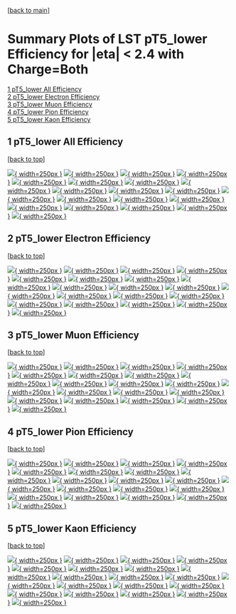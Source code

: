 [[back to main](./)]

# <a name="top"></a> Summary Plots of LST pT5_lower Efficiency for |eta| < 2.4 with Charge=Both

[1 pT5_lower All Efficiency](#1)<br/>[2 pT5_lower Electron Efficiency](#2)<br/>[3 pT5_lower Muon Efficiency](#3)<br/>[4 pT5_lower Pion Efficiency](#4)<br/>[5 pT5_lower Kaon Efficiency](#5)<br/>



## <a name="1"></a> 1 pT5_lower All Efficiency

 [[back to top](#top)]

[![](../mtv/var/pT5_lower_loweta_0_0_eff_pt.png){ width=250px }](pT5_lower_loweta_0_0_eff_pt.html)
[![](../mtv/var/pT5_lower_loweta_0_0_eff_ptzoom.png){ width=250px }](pT5_lower_loweta_0_0_eff_ptzoom.html)
[![](../mtv/var/pT5_lower_loweta_0_0_eff_ptlow.png){ width=250px }](pT5_lower_loweta_0_0_eff_ptlow.html)
[![](../mtv/var/pT5_lower_loweta_0_0_eff_ptlowzoom.png){ width=250px }](pT5_lower_loweta_0_0_eff_ptlowzoom.html)
[![](../mtv/var/pT5_lower_loweta_0_0_eff_ptmtv.png){ width=250px }](pT5_lower_loweta_0_0_eff_ptmtv.html)
[![](../mtv/var/pT5_lower_loweta_0_0_eff_ptmtvzoom.png){ width=250px }](pT5_lower_loweta_0_0_eff_ptmtvzoom.html)
[![](../mtv/var/pT5_lower_loweta_0_0_eff_eta.png){ width=250px }](pT5_lower_loweta_0_0_eff_eta.html)
[![](../mtv/var/pT5_lower_loweta_0_0_eff_etazoom.png){ width=250px }](pT5_lower_loweta_0_0_eff_etazoom.html)
[![](../mtv/var/pT5_lower_loweta_0_0_eff_etacoarse.png){ width=250px }](pT5_lower_loweta_0_0_eff_etacoarse.html)
[![](../mtv/var/pT5_lower_loweta_0_0_eff_etacoarsezoom.png){ width=250px }](pT5_lower_loweta_0_0_eff_etacoarsezoom.html)
[![](../mtv/var/pT5_lower_loweta_0_0_eff_phi.png){ width=250px }](pT5_lower_loweta_0_0_eff_phi.html)
[![](../mtv/var/pT5_lower_loweta_0_0_eff_phizoom.png){ width=250px }](pT5_lower_loweta_0_0_eff_phizoom.html)
[![](../mtv/var/pT5_lower_loweta_0_0_eff_phicoarse.png){ width=250px }](pT5_lower_loweta_0_0_eff_phicoarse.html)
[![](../mtv/var/pT5_lower_loweta_0_0_eff_phicoarsezoom.png){ width=250px }](pT5_lower_loweta_0_0_eff_phicoarsezoom.html)
[![](../mtv/var/pT5_lower_loweta_0_0_eff_dxy.png){ width=250px }](pT5_lower_loweta_0_0_eff_dxy.html)
[![](../mtv/var/pT5_lower_loweta_0_0_eff_dxycoarse.png){ width=250px }](pT5_lower_loweta_0_0_eff_dxycoarse.html)
[![](../mtv/var/pT5_lower_loweta_0_0_eff_dxycoarsezoom.png){ width=250px }](pT5_lower_loweta_0_0_eff_dxycoarsezoom.html)
[![](../mtv/var/pT5_lower_loweta_0_0_eff_dz.png){ width=250px }](pT5_lower_loweta_0_0_eff_dz.html)
[![](../mtv/var/pT5_lower_loweta_0_0_eff_dzcoarse.png){ width=250px }](pT5_lower_loweta_0_0_eff_dzcoarse.html)
[![](../mtv/var/pT5_lower_loweta_0_0_eff_dzcoarsezoom.png){ width=250px }](pT5_lower_loweta_0_0_eff_dzcoarsezoom.html)


## <a name="2"></a> 2 pT5_lower Electron Efficiency

 [[back to top](#top)]

[![](../mtv/var/pT5_lower_loweta_11_0_eff_pt.png){ width=250px }](pT5_lower_loweta_11_0_eff_pt.html)
[![](../mtv/var/pT5_lower_loweta_11_0_eff_ptzoom.png){ width=250px }](pT5_lower_loweta_11_0_eff_ptzoom.html)
[![](../mtv/var/pT5_lower_loweta_11_0_eff_ptlow.png){ width=250px }](pT5_lower_loweta_11_0_eff_ptlow.html)
[![](../mtv/var/pT5_lower_loweta_11_0_eff_ptlowzoom.png){ width=250px }](pT5_lower_loweta_11_0_eff_ptlowzoom.html)
[![](../mtv/var/pT5_lower_loweta_11_0_eff_ptmtv.png){ width=250px }](pT5_lower_loweta_11_0_eff_ptmtv.html)
[![](../mtv/var/pT5_lower_loweta_11_0_eff_ptmtvzoom.png){ width=250px }](pT5_lower_loweta_11_0_eff_ptmtvzoom.html)
[![](../mtv/var/pT5_lower_loweta_11_0_eff_eta.png){ width=250px }](pT5_lower_loweta_11_0_eff_eta.html)
[![](../mtv/var/pT5_lower_loweta_11_0_eff_etazoom.png){ width=250px }](pT5_lower_loweta_11_0_eff_etazoom.html)
[![](../mtv/var/pT5_lower_loweta_11_0_eff_etacoarse.png){ width=250px }](pT5_lower_loweta_11_0_eff_etacoarse.html)
[![](../mtv/var/pT5_lower_loweta_11_0_eff_etacoarsezoom.png){ width=250px }](pT5_lower_loweta_11_0_eff_etacoarsezoom.html)
[![](../mtv/var/pT5_lower_loweta_11_0_eff_phi.png){ width=250px }](pT5_lower_loweta_11_0_eff_phi.html)
[![](../mtv/var/pT5_lower_loweta_11_0_eff_phizoom.png){ width=250px }](pT5_lower_loweta_11_0_eff_phizoom.html)
[![](../mtv/var/pT5_lower_loweta_11_0_eff_phicoarse.png){ width=250px }](pT5_lower_loweta_11_0_eff_phicoarse.html)
[![](../mtv/var/pT5_lower_loweta_11_0_eff_phicoarsezoom.png){ width=250px }](pT5_lower_loweta_11_0_eff_phicoarsezoom.html)
[![](../mtv/var/pT5_lower_loweta_11_0_eff_dxy.png){ width=250px }](pT5_lower_loweta_11_0_eff_dxy.html)
[![](../mtv/var/pT5_lower_loweta_11_0_eff_dxycoarse.png){ width=250px }](pT5_lower_loweta_11_0_eff_dxycoarse.html)
[![](../mtv/var/pT5_lower_loweta_11_0_eff_dxycoarsezoom.png){ width=250px }](pT5_lower_loweta_11_0_eff_dxycoarsezoom.html)
[![](../mtv/var/pT5_lower_loweta_11_0_eff_dz.png){ width=250px }](pT5_lower_loweta_11_0_eff_dz.html)
[![](../mtv/var/pT5_lower_loweta_11_0_eff_dzcoarse.png){ width=250px }](pT5_lower_loweta_11_0_eff_dzcoarse.html)
[![](../mtv/var/pT5_lower_loweta_11_0_eff_dzcoarsezoom.png){ width=250px }](pT5_lower_loweta_11_0_eff_dzcoarsezoom.html)


## <a name="3"></a> 3 pT5_lower Muon Efficiency

 [[back to top](#top)]

[![](../mtv/var/pT5_lower_loweta_13_0_eff_pt.png){ width=250px }](pT5_lower_loweta_13_0_eff_pt.html)
[![](../mtv/var/pT5_lower_loweta_13_0_eff_ptzoom.png){ width=250px }](pT5_lower_loweta_13_0_eff_ptzoom.html)
[![](../mtv/var/pT5_lower_loweta_13_0_eff_ptlow.png){ width=250px }](pT5_lower_loweta_13_0_eff_ptlow.html)
[![](../mtv/var/pT5_lower_loweta_13_0_eff_ptlowzoom.png){ width=250px }](pT5_lower_loweta_13_0_eff_ptlowzoom.html)
[![](../mtv/var/pT5_lower_loweta_13_0_eff_ptmtv.png){ width=250px }](pT5_lower_loweta_13_0_eff_ptmtv.html)
[![](../mtv/var/pT5_lower_loweta_13_0_eff_ptmtvzoom.png){ width=250px }](pT5_lower_loweta_13_0_eff_ptmtvzoom.html)
[![](../mtv/var/pT5_lower_loweta_13_0_eff_eta.png){ width=250px }](pT5_lower_loweta_13_0_eff_eta.html)
[![](../mtv/var/pT5_lower_loweta_13_0_eff_etazoom.png){ width=250px }](pT5_lower_loweta_13_0_eff_etazoom.html)
[![](../mtv/var/pT5_lower_loweta_13_0_eff_etacoarse.png){ width=250px }](pT5_lower_loweta_13_0_eff_etacoarse.html)
[![](../mtv/var/pT5_lower_loweta_13_0_eff_etacoarsezoom.png){ width=250px }](pT5_lower_loweta_13_0_eff_etacoarsezoom.html)
[![](../mtv/var/pT5_lower_loweta_13_0_eff_phi.png){ width=250px }](pT5_lower_loweta_13_0_eff_phi.html)
[![](../mtv/var/pT5_lower_loweta_13_0_eff_phizoom.png){ width=250px }](pT5_lower_loweta_13_0_eff_phizoom.html)
[![](../mtv/var/pT5_lower_loweta_13_0_eff_phicoarse.png){ width=250px }](pT5_lower_loweta_13_0_eff_phicoarse.html)
[![](../mtv/var/pT5_lower_loweta_13_0_eff_phicoarsezoom.png){ width=250px }](pT5_lower_loweta_13_0_eff_phicoarsezoom.html)
[![](../mtv/var/pT5_lower_loweta_13_0_eff_dxy.png){ width=250px }](pT5_lower_loweta_13_0_eff_dxy.html)
[![](../mtv/var/pT5_lower_loweta_13_0_eff_dxycoarse.png){ width=250px }](pT5_lower_loweta_13_0_eff_dxycoarse.html)
[![](../mtv/var/pT5_lower_loweta_13_0_eff_dxycoarsezoom.png){ width=250px }](pT5_lower_loweta_13_0_eff_dxycoarsezoom.html)
[![](../mtv/var/pT5_lower_loweta_13_0_eff_dz.png){ width=250px }](pT5_lower_loweta_13_0_eff_dz.html)
[![](../mtv/var/pT5_lower_loweta_13_0_eff_dzcoarse.png){ width=250px }](pT5_lower_loweta_13_0_eff_dzcoarse.html)
[![](../mtv/var/pT5_lower_loweta_13_0_eff_dzcoarsezoom.png){ width=250px }](pT5_lower_loweta_13_0_eff_dzcoarsezoom.html)


## <a name="4"></a> 4 pT5_lower Pion Efficiency

 [[back to top](#top)]

[![](../mtv/var/pT5_lower_loweta_211_0_eff_pt.png){ width=250px }](pT5_lower_loweta_211_0_eff_pt.html)
[![](../mtv/var/pT5_lower_loweta_211_0_eff_ptzoom.png){ width=250px }](pT5_lower_loweta_211_0_eff_ptzoom.html)
[![](../mtv/var/pT5_lower_loweta_211_0_eff_ptlow.png){ width=250px }](pT5_lower_loweta_211_0_eff_ptlow.html)
[![](../mtv/var/pT5_lower_loweta_211_0_eff_ptlowzoom.png){ width=250px }](pT5_lower_loweta_211_0_eff_ptlowzoom.html)
[![](../mtv/var/pT5_lower_loweta_211_0_eff_ptmtv.png){ width=250px }](pT5_lower_loweta_211_0_eff_ptmtv.html)
[![](../mtv/var/pT5_lower_loweta_211_0_eff_ptmtvzoom.png){ width=250px }](pT5_lower_loweta_211_0_eff_ptmtvzoom.html)
[![](../mtv/var/pT5_lower_loweta_211_0_eff_eta.png){ width=250px }](pT5_lower_loweta_211_0_eff_eta.html)
[![](../mtv/var/pT5_lower_loweta_211_0_eff_etazoom.png){ width=250px }](pT5_lower_loweta_211_0_eff_etazoom.html)
[![](../mtv/var/pT5_lower_loweta_211_0_eff_etacoarse.png){ width=250px }](pT5_lower_loweta_211_0_eff_etacoarse.html)
[![](../mtv/var/pT5_lower_loweta_211_0_eff_etacoarsezoom.png){ width=250px }](pT5_lower_loweta_211_0_eff_etacoarsezoom.html)
[![](../mtv/var/pT5_lower_loweta_211_0_eff_phi.png){ width=250px }](pT5_lower_loweta_211_0_eff_phi.html)
[![](../mtv/var/pT5_lower_loweta_211_0_eff_phizoom.png){ width=250px }](pT5_lower_loweta_211_0_eff_phizoom.html)
[![](../mtv/var/pT5_lower_loweta_211_0_eff_phicoarse.png){ width=250px }](pT5_lower_loweta_211_0_eff_phicoarse.html)
[![](../mtv/var/pT5_lower_loweta_211_0_eff_phicoarsezoom.png){ width=250px }](pT5_lower_loweta_211_0_eff_phicoarsezoom.html)
[![](../mtv/var/pT5_lower_loweta_211_0_eff_dxy.png){ width=250px }](pT5_lower_loweta_211_0_eff_dxy.html)
[![](../mtv/var/pT5_lower_loweta_211_0_eff_dxycoarse.png){ width=250px }](pT5_lower_loweta_211_0_eff_dxycoarse.html)
[![](../mtv/var/pT5_lower_loweta_211_0_eff_dxycoarsezoom.png){ width=250px }](pT5_lower_loweta_211_0_eff_dxycoarsezoom.html)
[![](../mtv/var/pT5_lower_loweta_211_0_eff_dz.png){ width=250px }](pT5_lower_loweta_211_0_eff_dz.html)
[![](../mtv/var/pT5_lower_loweta_211_0_eff_dzcoarse.png){ width=250px }](pT5_lower_loweta_211_0_eff_dzcoarse.html)
[![](../mtv/var/pT5_lower_loweta_211_0_eff_dzcoarsezoom.png){ width=250px }](pT5_lower_loweta_211_0_eff_dzcoarsezoom.html)


## <a name="5"></a> 5 pT5_lower Kaon Efficiency

 [[back to top](#top)]

[![](../mtv/var/pT5_lower_loweta_321_0_eff_pt.png){ width=250px }](pT5_lower_loweta_321_0_eff_pt.html)
[![](../mtv/var/pT5_lower_loweta_321_0_eff_ptzoom.png){ width=250px }](pT5_lower_loweta_321_0_eff_ptzoom.html)
[![](../mtv/var/pT5_lower_loweta_321_0_eff_ptlow.png){ width=250px }](pT5_lower_loweta_321_0_eff_ptlow.html)
[![](../mtv/var/pT5_lower_loweta_321_0_eff_ptlowzoom.png){ width=250px }](pT5_lower_loweta_321_0_eff_ptlowzoom.html)
[![](../mtv/var/pT5_lower_loweta_321_0_eff_ptmtv.png){ width=250px }](pT5_lower_loweta_321_0_eff_ptmtv.html)
[![](../mtv/var/pT5_lower_loweta_321_0_eff_ptmtvzoom.png){ width=250px }](pT5_lower_loweta_321_0_eff_ptmtvzoom.html)
[![](../mtv/var/pT5_lower_loweta_321_0_eff_eta.png){ width=250px }](pT5_lower_loweta_321_0_eff_eta.html)
[![](../mtv/var/pT5_lower_loweta_321_0_eff_etazoom.png){ width=250px }](pT5_lower_loweta_321_0_eff_etazoom.html)
[![](../mtv/var/pT5_lower_loweta_321_0_eff_etacoarse.png){ width=250px }](pT5_lower_loweta_321_0_eff_etacoarse.html)
[![](../mtv/var/pT5_lower_loweta_321_0_eff_etacoarsezoom.png){ width=250px }](pT5_lower_loweta_321_0_eff_etacoarsezoom.html)
[![](../mtv/var/pT5_lower_loweta_321_0_eff_phi.png){ width=250px }](pT5_lower_loweta_321_0_eff_phi.html)
[![](../mtv/var/pT5_lower_loweta_321_0_eff_phizoom.png){ width=250px }](pT5_lower_loweta_321_0_eff_phizoom.html)
[![](../mtv/var/pT5_lower_loweta_321_0_eff_phicoarse.png){ width=250px }](pT5_lower_loweta_321_0_eff_phicoarse.html)
[![](../mtv/var/pT5_lower_loweta_321_0_eff_phicoarsezoom.png){ width=250px }](pT5_lower_loweta_321_0_eff_phicoarsezoom.html)
[![](../mtv/var/pT5_lower_loweta_321_0_eff_dxy.png){ width=250px }](pT5_lower_loweta_321_0_eff_dxy.html)
[![](../mtv/var/pT5_lower_loweta_321_0_eff_dxycoarse.png){ width=250px }](pT5_lower_loweta_321_0_eff_dxycoarse.html)
[![](../mtv/var/pT5_lower_loweta_321_0_eff_dxycoarsezoom.png){ width=250px }](pT5_lower_loweta_321_0_eff_dxycoarsezoom.html)
[![](../mtv/var/pT5_lower_loweta_321_0_eff_dz.png){ width=250px }](pT5_lower_loweta_321_0_eff_dz.html)
[![](../mtv/var/pT5_lower_loweta_321_0_eff_dzcoarse.png){ width=250px }](pT5_lower_loweta_321_0_eff_dzcoarse.html)
[![](../mtv/var/pT5_lower_loweta_321_0_eff_dzcoarsezoom.png){ width=250px }](pT5_lower_loweta_321_0_eff_dzcoarsezoom.html)
